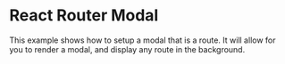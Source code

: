# React Router Modal

This example shows how to setup a modal that is a route. It will allow for you to render a modal, and display any route in the background.